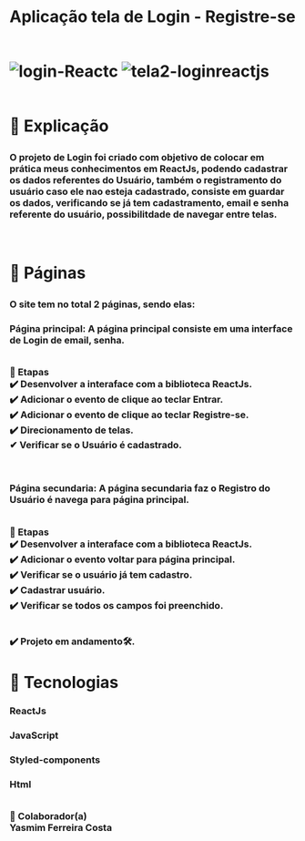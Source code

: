 <h1> Aplicação tela de Login - Registre-se <br>
<br>


![login-Reactc](https://user-images.githubusercontent.com/97356148/186965271-70810c50-7540-460d-8e54-0cd48c2c5199.jpg)
![tela2-loginreactjs](https://user-images.githubusercontent.com/97356148/186965639-0d353be6-4ebd-480b-8307-a90c63db10ac.jpg)

<br>📄 Explicação

<h3>O projeto de Login foi criado com objetivo de colocar em prática meus conhecimentos em ReactJs, podendo cadastrar os dados referentes do Usuário, também o registramento do usuário caso ele nao esteja cadastrado, consiste em guardar os dados, verificando se já tem cadastramento, email e senha referente do usuário, 
possibilitdade de navegar entre telas.

<br><h1>📁 Páginas

<h3>O site tem no total 2 páginas, sendo elas:

<h3>Página principal: A página principal consiste em uma interface de Login de email, senha.

<br>🎯 Etapas
<br>✔️ Desenvolver a interaface com a biblioteca ReactJs.
<br>✔️ Adicionar o evento de clique ao teclar Entrar.
<br>✔️ Adicionar o evento de clique ao teclar Registre-se.
<br>✔️ Direcionamento de telas.
<br>✔ Verificar se o Usuário é cadastrado.

<br>
<br>Página secundaria: A página secundaria faz o Registro do Usuário é navega para página principal.

<br>🎯 Etapas
<br>✔️ Desenvolver a interaface com a biblioteca ReactJs.
<br>✔️ Adicionar o evento voltar para página principal.
<br>✔️ Verificar se o usuário já tem cadastro.
<br>✔️ Cadastrar usuário.
<br>✔️ Verificar se todos os campos foi preenchido.

<br>✔️ Projeto em andamento🛠.

<h1>🚀 Tecnologias
<br><h3>ReactJs
<br><h3>JavaScript
<br><h3>Styled-components
<br><h3>Html

<br>🤝 Colaborador(a)
 <br>Yasmim Ferreira Costa
